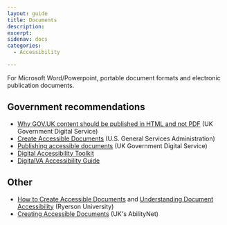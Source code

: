 ```yaml
---
layout: guide
title: Documents
description: 
excerpt: 
sidenav: docs
categories:
  - Accessibility

---
```

 
For Microsoft Word/Powerpoint, portable document formats and electronic publication documents.

## Government recommendations
*   [Why GOV.UK content should be published in HTML and not PDF](https://gds.blog.gov.uk/2018/07/16/why-gov-uk-content-should-be-published-in-html-and-not-pdf/) (UK Government Digital Service)
*   [Create Accessible Documents](https://www.section508.gov/create/documents) (U.S. General Services Administration)
*   [Publishing accessible documents](https://www.gov.uk/guidance/publishing-accessible-documents) (UK Government Digital Service)
*   [Digital Accessibility Toolkit](https://canada-ca.github.io/a11y/index.html)
*   [DigitalVA Accessibility Guide](https://www.oit.va.gov/accessibility/)

## Other
*   [How to Create Accessible Documents](https://www.ryerson.ca/accessibility/guides-resources/accessible-documents/) and [Understanding Document Accessibility](https://de.ryerson.ca/wa/documents/) (Ryerson University)
*   [Creating Accessible Documents](https://abilitynet.org.uk/factsheets/creating-accessible-documents-0) (UK's AbilityNet)
